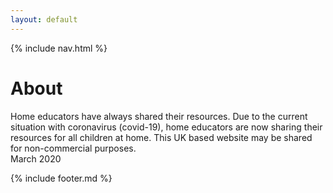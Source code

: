 ```yaml
---
layout: default
---
```


{% include nav.html %}

# About
Home educators have always shared their resources. Due to the current situation with coronavirus (covid-19), home educators are now sharing their resources for all children at home. This UK based website may be shared for non-commercial purposes. 
<br>March 2020


{% include footer.md %}
